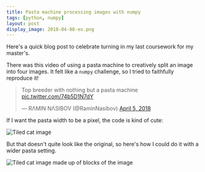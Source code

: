 ```yaml
---
title: Pasta machine processing images with numpy
tags: [python, numpy]
layout: post
display_image: 2018-04-08-ex.png
---
```


Here's a quick blog post to celebrate turning in my last coursework for my master's.

There was this video of using a pasta machine to creatively split an image into four images. It felt like a `numpy` challenge, so I tried to faithfully reproduce it!

<blockquote class="twitter-tweet" data-lang="en"><p lang="en" dir="ltr">Top breeder with nothing but a pasta machine <a href="https://t.co/74b5D1N7dY">pic.twitter.com/74b5D1N7dY</a></p>&mdash; RΛMIN NΛSIBOV (@RaminNasibov) <a href="https://twitter.com/RaminNasibov/status/981834971403911168?ref_src=twsrc%5Etfw">April 5, 2018</a></blockquote> <script async src="https://platform.twitter.com/widgets.js" charset="utf-8"></script>


If I want the pasta width to be a pixel, the code is kind of cute:

<script src="https://gist.github.com/jessstringham/1fab85175358650242c57d99817ed413.js"></script>

![Tiled cat image](/assets/2018-04-08-lizzy-header.png)

But that doesn't quite look like the original, so here's how I could do it with a wider pasta setting.

<script src="https://gist.github.com/jessstringham/b2fe92a7f1412f00443b0fb124f08bd9.js"></script>

![Tiled cat image made up of blocks of the image](/assets/2018-04-08-lizzy.png)

